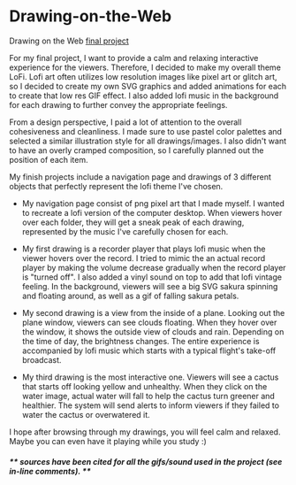# Drawing-on-the-Web
 Drawing on the Web [final project](https://i6.cims.nyu.edu/~zs1282/drawing/finalproject/)


For my final project, I want to provide a calm and relaxing interactive experience for the viewers. Therefore, I decided to make my overall theme LoFi. Lofi art often utilizes low resolution images like pixel art or glitch art, so I decided to create my own SVG graphics and added animations for each to create that low res GIF effect. I also added lofi music in the background for each drawing to further convey the appropriate feelings. 

From a design perspective, I paid a lot of attention to the overall cohesiveness and cleanliness. I made sure to use pastel color palettes and selected a similar illustration style for all drawings/images. I also didn't want to have an overly cramped composition, so I carefully planned out the position of each item. 


My finish projects include a navigation page and drawings of 3 different objects that perfectly represent the lofi theme I've chosen. 

- My navigation page consist of png pixel art that I made myself. I wanted to recreate a lofi version of the computer desktop. When viewers hover over each folder, they will get a sneak peak of each drawing, represented by the music I've carefully chosen for each.

- My first drawing is a recorder player that plays lofi music when the viewer hovers over the record. I tried to mimic the an actual record player by making the volume decrease gradually when the record player is "turned off". I also added a vinyl sound on top to add that lofi vintage feeling. In the background, viewers will see a big SVG sakura spinning and floating around, as well as a gif of falling sakura petals. 

- My second drawing is a view from the inside of a plane. Looking out the plane window, viewers can see clouds floating. When they hover over the window, it shows the outside view of clouds and rain. Depending on the time of day, the brightness changes. The entire experience is accompanied by lofi music which starts with a typical flight's take-off broadcast.

- My third drawing is the most interactive one. Viewers will see a cactus that starts off looking yellow and unhealthy. When they click on the water image, actual water will fall to help the cactus turn greener and healthier. The system will send alerts to inform viewers if they failed to water the cactus or overwatered it.


I hope after browsing through my drawings, you will feel calm and relaxed. Maybe you can even have it playing while you study :)

##### ** sources have been cited for all the gifs/sound used in the project (see in-line comments). **



